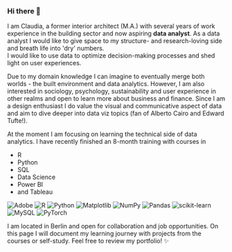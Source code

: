 ### Hi there 👋

I am Claudia, a former interior architect (M.A.) with several years of work experience in the building sector and now aspiring **data analyst**.
As a data analyst I would like to give space to my structure- and research-loving side and breath life into 'dry' numbers.  
I would like to use data to optimize decision-making processes and shed light on user experiences.

Due to my domain knowledge I can imagine to eventually merge both worlds - the built environment and data analytics.
However, I am also interested in sociology, psychology, sustainability and user experience in other realms and open 
to learn more about business and finance.
Since I am a design enthusiast I do value the visual and communicative aspect of data and aim to dive deeper into 
data viz topics (fan of Alberto Cairo and Edward Tufte!).

At the moment I am focusing on learning the technical side of data analytics.
I have recently finished an 8-month training with courses in 
- R 
- Python
- SQL 
- Data Science
- Power BI
- and Tableau


![Adobe](https://img.shields.io/badge/adobe-%23FF0000.svg?style=for-the-badge&logo=adobe&logoColor=white)
![R](https://img.shields.io/badge/r-%23276DC3.svg?style=for-the-badge&logo=r&logoColor=white)
![Python](https://img.shields.io/badge/python-3670A0?style=for-the-badge&logo=python&logoColor=ffdd54)
![Matplotlib](https://img.shields.io/badge/Matplotlib-%23ffffff.svg?style=for-the-badge&logo=Matplotlib&logoColor=black)
![NumPy](https://img.shields.io/badge/numpy-%23013243.svg?style=for-the-badge&logo=numpy&logoColor=white)
![Pandas](https://img.shields.io/badge/pandas-%23150458.svg?style=for-the-badge&logo=pandas&logoColor=white)
![scikit-learn](https://img.shields.io/badge/scikit--learn-%23F7931E.svg?style=for-the-badge&logo=scikit-learn&logoColor=white)
![MySQL](https://img.shields.io/badge/mysql-4479A1.svg?style=for-the-badge&logo=mysql&logoColor=white)
![PyTorch](https://img.shields.io/badge/PyTorch-%23EE4C2C.svg?style=for-the-badge&logo=PyTorch&logoColor=white)

I am located in Berlin and open for collaboration and job opportunities.
On this page I will document my learning journey with projects from the courses
or self-study. Feel free to review my portfolio! ✨

